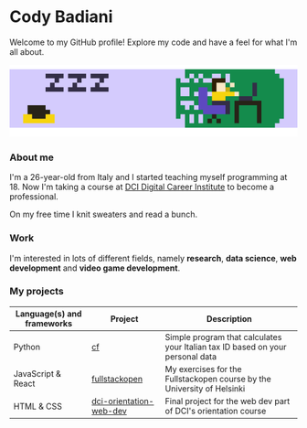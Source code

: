 # Cody Badiani

Welcome to my GitHub profile!
Explore my code and have a feel for what I'm all about.

![pixel art gif of me at work](./gh-anim.gif)

### About me

I'm a 26-year-old from Italy and I started teaching myself programming at 18. Now I'm taking a course at [DCI Digital Career Institute](https://digitalcareerinstitute.org/) to become a professional.

On my free time I knit sweaters and read a bunch.

### Work

I'm interested in lots of different fields, namely **research**, **data science**, **web development** and **video game development**.

### My projects

| Language(s) and frameworks | Project | Description|
| --- | --- | --- |
| Python | [cf](https://github.com/spszk/cf) | Simple program that calculates your Italian tax ID based on your personal data |
| JavaScript & React | [fullstackopen](https://github.com/spszk/fullstackopen) | My exercises for the Fullstackopen course by the University of Helsinki |
| HTML & CSS | [dci-orientation-web-dev](https://github.com/spszk/dci-orientation-web-dev) | Final project for the web dev part of DCI's orientation course |
